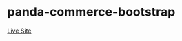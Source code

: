 # panda-commerce-bootstrap
<p><a href="https://emrancub.github.io/panda-commerce-bootstrap/index.html" target="_blank">Live Site</a></p>
